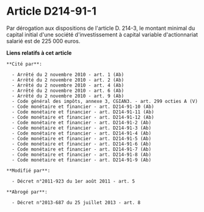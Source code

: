 # Article D214-91-1

Par dérogation aux dispositions de l'article D. 214-3, le montant minimal du capital initial d'une société d'investissement à
capital variable d'actionnariat salarié est de 225 000 euros.

**Liens relatifs à cet article**

	**Cité par**:

	  - Arrêté du 2 novembre 2010 - art. 1 (Ab)
	  - Arrêté du 2 novembre 2010 - art. 2 (Ab)
	  - Arrêté du 2 novembre 2010 - art. 4 (Ab)
	  - Arrêté du 2 novembre 2010 - art. 6 (Ab)
	  - Arrêté du 2 novembre 2010 - art. 9 (Ab)
	  - Code général des impôts, annexe 3, CGIAN3. - art. 299 octies A (V)
	  - Code monétaire et financier - art. D214-91-10 (Ab)
	  - Code monétaire et financier - art. D214-91-11 (Ab)
	  - Code monétaire et financier - art. D214-91-12 (Ab)
	  - Code monétaire et financier - art. D214-91-2 (Ab)
	  - Code monétaire et financier - art. D214-91-3 (Ab)
	  - Code monétaire et financier - art. D214-91-4 (Ab)
	  - Code monétaire et financier - art. D214-91-5 (Ab)
	  - Code monétaire et financier - art. D214-91-6 (Ab)
	  - Code monétaire et financier - art. D214-91-7 (Ab)
	  - Code monétaire et financier - art. D214-91-8 (Ab)
	  - Code monétaire et financier - art. D214-91-9 (Ab)

	**Modifié par**:

	  - Décret n°2011-923 du 1er août 2011 - art. 5

	**Abrogé par**:

	  - Décret n°2013-687 du 25 juillet 2013 - art. 8

